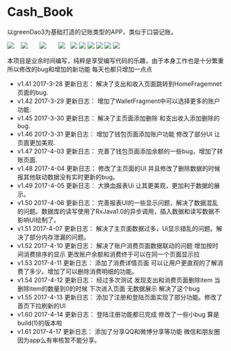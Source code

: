 # Cash_Book
以greenDao3为基础打造的记账类型的APP，类似于口袋记账。



![](https://github.com/liuwen370494581/Cash_Book/blob/master/image/IMG_1256_%E5%89%AF%E6%9C%AC.jpg)    ![](https://github.com/liuwen370494581/Cash_Book/blob/master/image/IMG_1257_%E5%89%AF%E6%9C%AC.jpg)       ![](https://github.com/liuwen370494581/Cash_Book/blob/master/image/IMG_1258_%E5%89%AF%E6%9C%AC.jpg)       ![](https://github.com/liuwen370494581/Cash_Book/blob/master/image/IMG_1259_%E5%89%AF%E6%9C%AC.jpg)       ![](https://github.com/liuwen370494581/Cash_Book/blob/master/image/S70413-172347_%E5%89%AF%E6%9C%AC.jpg)  ![](https://github.com/liuwen370494581/Cash_Book/blob/master/image/S70413-173614_%E5%89%AF%E6%9C%AC.jpg)  ![](https://github.com/liuwen370494581/Cash_Book/blob/master/image/S70413-172515_%E5%89%AF%E6%9C%AC.jpg)  ![](https://github.com/liuwen370494581/Cash_Book/blob/master/image/S70413-172358_%E5%89%AF%E6%9C%AC.jpg)  ![](https://github.com/liuwen370494581/Cash_Book/blob/master/image/S70413-172406_%E5%89%AF%E6%9C%AC.jpg)  ![](https://github.com/liuwen370494581/Cash_Book/blob/master/image/S70413-172457_%E5%89%AF%E6%9C%AC.jpg)  


本项目是业余时间编写，纯粹是享受编写代码的乐趣，由于本身工作也是十分繁重 
所以修改的bug和增加的新功能 每天也都只增加一点点 
* v1.41 2017-3-28 更新日志： 解决了支出和收入页面跳转到HomeFragemnet页面的bug.
* v1.42 2017-3-29 更新日志： 增加了WalletFragment中可以选择更多的账户功能.
* v1.45 2017-3-30 更新日志： 解决了主页面添加删除 和支出收入添加删除的bug.
* v1.46 2017-3-31 更新日志： 增加了钱包页面添加账户功能 修改了部分UI 让页面更加美观.
* v1.47 2017-4-03 更新日志： 完善了钱包页面添加余额的一些bug，增加了转账页面.
* v1.48 2017-4-04 更新日志： 修改了主页面的UI 并且修改了删除数据的时候报其他联动数据没有实时更新的bug。
* v1.49 2017-4-05 更新日志： 大换血报表Ui 让其更美观，更加利于数据的展示。
* v1.50 2017-4-06 更新日志： 完善报表UI的一些显示问题，解决了数据混乱的问题。数据库的读写使用了RxJava1.0的异步调用，插入数据和读写数据不影响UI绘制了。
* v1.51 2017-4-07 更新日志：	解决了主页面数据过多，Ui显示错乱的问题。解决了部分内存泄漏的问题。
* v1.52 2017-4-10 更新日志： 解决了账户消费页面数据联动的问题 增加按时间消费排序的显示 更改账户余额和消费终于可以在同一个页面显示拉
* v1.53 2017-4-11 更新日志： 添加了消费详情页面 可以让用户更直观的了解消费了多少。增加了可以删除消费明细的功能。
* v1.54 2017-4-12 更新日志： 经过多次测试 发现支出和消费页面删除item  当删除item的数量到0的时候 下次进入页面 无数据展示 解决了这个bug
* v1.55 2017-4-13 更新日志： 添加了注册和登陆页面实现了部分功能。修改了首页下拉刷新的UI
* v1.60 2017-4-14 更新日志： 登陆注册功能都已完成  修改了一些小bug 算是build(1)的版本啦 
* v1.61 2017-4-17 更新日志： 添加了分享QQ和微博分享等功能 微信和朋友圈因为app么有审核暂不能分享。
